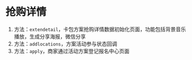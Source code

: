 # 抢购详情

1. 方法：`extendetail`，卡包方案抢购详情数据初始化页面，功能包括背景音乐播放，生成分享海报，微信分享
2. 方法：`addlocations`，方案活动参与状态回调
3. 方法：`apply`，商家通过活动方案登记报名中心页面